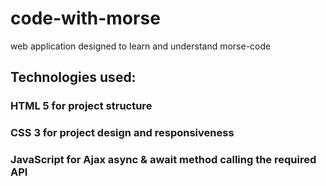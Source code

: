 # code-with-morse
 web application designed to learn and understand morse-code


## Technologies used:
### HTML 5 for project structure
### CSS 3 for project design and responsiveness
### JavaScript for Ajax async & await method calling the required API
